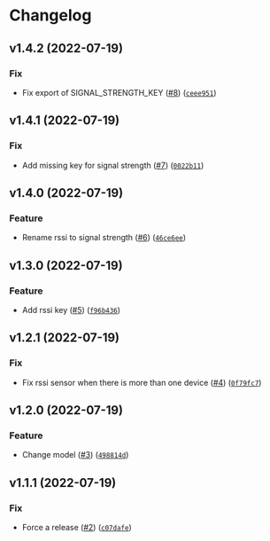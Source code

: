 # Changelog

<!--next-version-placeholder-->

## v1.4.2 (2022-07-19)
### Fix
* Fix export of SIGNAL_STRENGTH_KEY ([#8](https://github.com/Bluetooth-Devices/bluetooth-sensor-state-data/issues/8)) ([`ceee951`](https://github.com/Bluetooth-Devices/bluetooth-sensor-state-data/commit/ceee95163bb2911f9472abe4e9d109f56fe21a67))

## v1.4.1 (2022-07-19)
### Fix
* Add missing key for signal strength ([#7](https://github.com/Bluetooth-Devices/bluetooth-sensor-state-data/issues/7)) ([`0022b11`](https://github.com/Bluetooth-Devices/bluetooth-sensor-state-data/commit/0022b11ab4313f1dfcd47428578a301d268a9a5c))

## v1.4.0 (2022-07-19)
### Feature
* Rename rssi to signal strength ([#6](https://github.com/Bluetooth-Devices/bluetooth-sensor-state-data/issues/6)) ([`46ce6ee`](https://github.com/Bluetooth-Devices/bluetooth-sensor-state-data/commit/46ce6ee4e8d27dbd94135ac1b86d7c613d71bddd))

## v1.3.0 (2022-07-19)
### Feature
* Add rssi key ([#5](https://github.com/Bluetooth-Devices/bluetooth-sensor-state-data/issues/5)) ([`f96b436`](https://github.com/Bluetooth-Devices/bluetooth-sensor-state-data/commit/f96b4366b43b7e5f96c0be9ad4062ed72ac1c0a5))

## v1.2.1 (2022-07-19)
### Fix
* Fix rssi sensor when there is more than one device ([#4](https://github.com/Bluetooth-Devices/bluetooth-sensor-state-data/issues/4)) ([`0f79fc7`](https://github.com/Bluetooth-Devices/bluetooth-sensor-state-data/commit/0f79fc73b69ebf4f2e9f9d37690fead21b2a44bb))

## v1.2.0 (2022-07-19)
### Feature
* Change model ([#3](https://github.com/Bluetooth-Devices/bluetooth-sensor-state-data/issues/3)) ([`498814d`](https://github.com/Bluetooth-Devices/bluetooth-sensor-state-data/commit/498814d633850f723104dba962d18631c43ce957))

## v1.1.1 (2022-07-19)
### Fix
* Force a release ([#2](https://github.com/Bluetooth-Devices/bluetooth-sensor-state-data/issues/2)) ([`c07dafe`](https://github.com/Bluetooth-Devices/bluetooth-sensor-state-data/commit/c07dafefd8a3adb0eb43e8c3c09c000b942d45ba))
